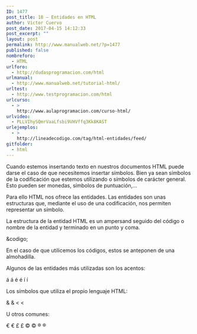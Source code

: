 ```yaml
---
ID: 1477
post_title: 18 – Entidades en HTML
author: Víctor Cuervo
post_date: 2017-04-15 14:12:33
post_excerpt: ""
layout: post
permalink: http://www.manualweb.net/?p=1477
published: false
nombreforo:
  - HTML
urlforo:
  - http://dudasprogramacion.com/html
urlmanual:
  - http://www.manualweb.net/tutorial-html/
urltest:
  - http://www.testprogramacion.com/html
urlcurso:
  - >
    http://www.aulaprogramacion.com/curso-html/
urlvideo:
  - PLLVIhySQmrVaaLfsbi9VHVffq3Kk8KAST
urlejemplos:
  - >
    http://lineadecodigo.com/tag/html-entidades/feed/
gitfolder:
  - html
---
```

Cuando estemos insertando texto en nuestros documentos HTML puede darse el caso de que necesitemos insertar símbolos. Bien ya sean símbolos de la codificación que estemos utilizando o símbolos de carácter general. Esto pueden ser monedas, símbolos de puntuación,...

Para ello HTML nos ofrece las entidades. Las entidades son unas estructuras que, mediante el uso de una codificación, nos permiten representar un símbolo.

La estructura de la entidad HTML es un ampersand seguido del código o nombre de la entidad y terminado en un punto y coma.

&codigo;

En el caso de que utilicemos los códigos, estos se anteponen de una almohadilla.

Algunos de las entidades más utilizadas son los acentos:

á á é é í í

Los símbolos que utiliza el propio lenguaje HTML:

& & < <

> >

U otros comunes:

€ € £ £ © © ® ®